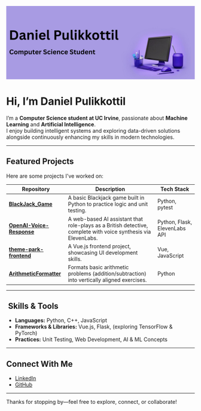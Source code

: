 <!-- Banner -->
<p align="center">
  <img src="https://raw.githubusercontent.com/danielpul101/danielpul101/main/assets/banner.png" alt="Banner" />
</p>

# Hi, I’m Daniel Pulikkottil

I’m a **Computer Science student at UC Irvine**, passionate about **Machine Learning** and **Artificial Intelligence**.  
I enjoy building intelligent systems and exploring data-driven solutions alongside continuously enhancing my skills in modern technologies.

---

##  Featured Projects

Here are some projects I've worked on:

| Repository | Description | Tech Stack |
|------------|-------------|------------|
| [**BlackJack_Game**](https://github.com/danielpul101/BlackJack_Game) | A basic Blackjack game built in Python to practice logic and unit testing. | Python, pytest |
| [**OpenAI-Voice-Response**](https://github.com/danielpul101/OpenAI-Voice-Response) | A web-based AI assistant that role-plays as a British detective, complete with voice synthesis via ElevenLabs. | Python, Flask, ElevenLabs API |
| [**theme-park-frontend**](https://github.com/danielpul101/theme-park-frontend) | A Vue.js frontend project, showcasing UI development skills. | Vue, JavaScript |
| [**ArithmeticFormatter**](https://github.com/danielpul101/ArithmeticFormatter) | Formats basic arithmetic problems (addition/subtraction) into vertically aligned exercises. | Python |

---

## ​​ Skills & Tools

- **Languages:** Python, C++, JavaScript  
- **Frameworks & Libraries:** Vue.js, Flask, (exploring TensorFlow & PyTorch)  
- **Practices:** Unit Testing, Web Development, AI & ML Concepts

---

##  Connect With Me

-  [LinkedIn](https://linkedin.com/in/daniel-pulikkottil/)  
-  [GitHub](https://github.com/danielpul101)

---

Thanks for stopping by—feel free to explore, connect, or collaborate!  
